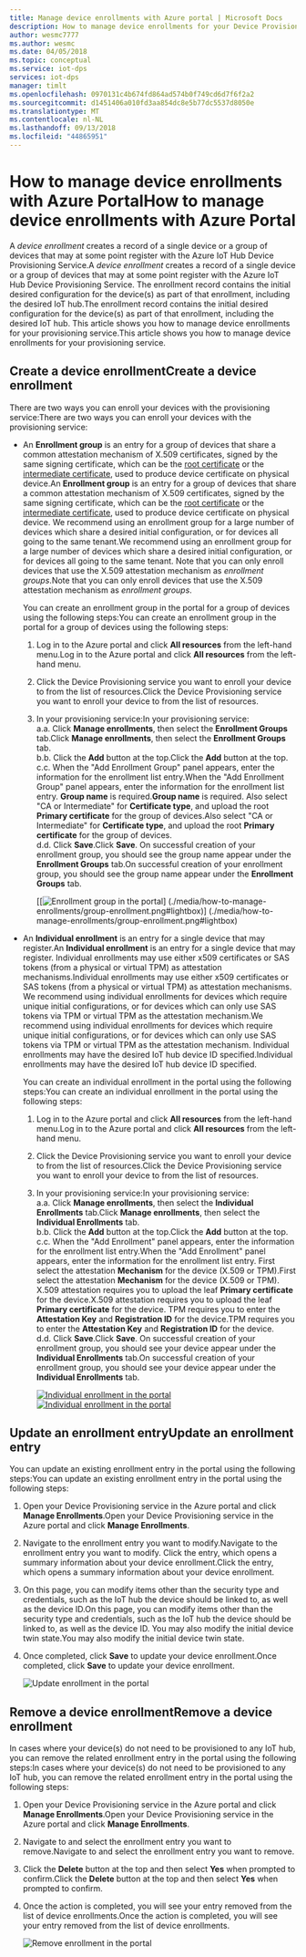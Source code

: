 ```yaml
---
title: Manage device enrollments with Azure portal | Microsoft Docs
description: How to manage device enrollments for your Device Provisioning Service in the Azure Portal
author: wesmc7777
ms.author: wesmc
ms.date: 04/05/2018
ms.topic: conceptual
ms.service: iot-dps
services: iot-dps
manager: timlt
ms.openlocfilehash: 0970131c4b674fd864ad574b0f749cd6d7f6f2a2
ms.sourcegitcommit: d1451406a010fd3aa854dc8e5b77dc5537d8050e
ms.translationtype: MT
ms.contentlocale: nl-NL
ms.lasthandoff: 09/13/2018
ms.locfileid: "44865951"
---
```

# <a name="how-to-manage-device-enrollments-with-azure-portal"></a><span data-ttu-id="bbfca-103">How to manage device enrollments with Azure Portal</span><span class="sxs-lookup"><span data-stu-id="bbfca-103">How to manage device enrollments with Azure Portal</span></span>

<span data-ttu-id="bbfca-104">A *device enrollment* creates a record of a single device or a group of devices that may at some point register with the Azure IoT Hub Device Provisioning Service.</span><span class="sxs-lookup"><span data-stu-id="bbfca-104">A *device enrollment* creates a record of a single device or a group of devices that may at some point register with the Azure IoT Hub Device Provisioning Service.</span></span> <span data-ttu-id="bbfca-105">The enrollment record contains the initial desired configuration for the device(s) as part of that enrollment, including the desired IoT hub.</span><span class="sxs-lookup"><span data-stu-id="bbfca-105">The enrollment record contains the initial desired configuration for the device(s) as part of that enrollment, including the desired IoT hub.</span></span> <span data-ttu-id="bbfca-106">This article shows you how to manage device enrollments for your provisioning service.</span><span class="sxs-lookup"><span data-stu-id="bbfca-106">This article shows you how to manage device enrollments for your provisioning service.</span></span>


## <a name="create-a-device-enrollment"></a><span data-ttu-id="bbfca-107">Create a device enrollment</span><span class="sxs-lookup"><span data-stu-id="bbfca-107">Create a device enrollment</span></span>

<span data-ttu-id="bbfca-108">There are two ways you can enroll your devices with the provisioning service:</span><span class="sxs-lookup"><span data-stu-id="bbfca-108">There are two ways you can enroll your devices with the provisioning service:</span></span>

* <span data-ttu-id="bbfca-109">An **Enrollment group** is an entry for a group of devices that share a common attestation mechanism of X.509 certificates, signed by the same signing certificate, which can be the [root certificate](https://docs.microsoft.com/azure/iot-dps/concepts-security#root-certificate) or the [intermediate certificate](https://docs.microsoft.com/azure/iot-dps/concepts-security#intermediate-certificate), used to produce device certificate on physical device.</span><span class="sxs-lookup"><span data-stu-id="bbfca-109">An **Enrollment group** is an entry for a group of devices that share a common attestation mechanism of X.509 certificates, signed by the same signing certificate, which can be the [root certificate](https://docs.microsoft.com/azure/iot-dps/concepts-security#root-certificate) or the [intermediate certificate](https://docs.microsoft.com/azure/iot-dps/concepts-security#intermediate-certificate), used to produce device certificate on physical device.</span></span> <span data-ttu-id="bbfca-110">We recommend using an enrollment group for a large number of devices which share a desired initial configuration, or for devices all going to the same tenant.</span><span class="sxs-lookup"><span data-stu-id="bbfca-110">We recommend using an enrollment group for a large number of devices which share a desired initial configuration, or for devices all going to the same tenant.</span></span> <span data-ttu-id="bbfca-111">Note that you can only enroll devices that use the X.509 attestation mechanism as *enrollment groups*.</span><span class="sxs-lookup"><span data-stu-id="bbfca-111">Note that you can only enroll devices that use the X.509 attestation mechanism as *enrollment groups*.</span></span> 

    <span data-ttu-id="bbfca-112">You can create an enrollment group in the portal for a group of devices using the following steps:</span><span class="sxs-lookup"><span data-stu-id="bbfca-112">You can create an enrollment group in the portal for a group of devices using the following steps:</span></span>

    1. <span data-ttu-id="bbfca-113">Log in to the Azure portal and click **All resources** from the left-hand menu.</span><span class="sxs-lookup"><span data-stu-id="bbfca-113">Log in to the Azure portal and click **All resources** from the left-hand menu.</span></span>  
    1. <span data-ttu-id="bbfca-114">Click the Device Provisioning service you want to enroll your device to from the list of resources.</span><span class="sxs-lookup"><span data-stu-id="bbfca-114">Click the Device Provisioning service you want to enroll your device to from the list of resources.</span></span>  
    1. <span data-ttu-id="bbfca-115">In your provisioning service:</span><span class="sxs-lookup"><span data-stu-id="bbfca-115">In your provisioning service:</span></span>  
       <span data-ttu-id="bbfca-116">a.</span><span class="sxs-lookup"><span data-stu-id="bbfca-116">a.</span></span> <span data-ttu-id="bbfca-117">Click **Manage enrollments**, then select the **Enrollment Groups** tab.</span><span class="sxs-lookup"><span data-stu-id="bbfca-117">Click **Manage enrollments**, then select the **Enrollment Groups** tab.</span></span>  
       <span data-ttu-id="bbfca-118">b.</span><span class="sxs-lookup"><span data-stu-id="bbfca-118">b.</span></span> <span data-ttu-id="bbfca-119">Click the **Add** button at the top.</span><span class="sxs-lookup"><span data-stu-id="bbfca-119">Click the **Add** button at the top.</span></span>  
       <span data-ttu-id="bbfca-120">c.</span><span class="sxs-lookup"><span data-stu-id="bbfca-120">c.</span></span> <span data-ttu-id="bbfca-121">When the "Add Enrollment Group" panel appears, enter the information for the enrollment list entry.</span><span class="sxs-lookup"><span data-stu-id="bbfca-121">When the "Add Enrollment Group" panel appears, enter the information for the enrollment list entry.</span></span>  <span data-ttu-id="bbfca-122">**Group name** is required.</span><span class="sxs-lookup"><span data-stu-id="bbfca-122">**Group name** is required.</span></span> <span data-ttu-id="bbfca-123">Also select "CA or Intermediate" for **Certificate type**, and upload the root **Primary certificate** for the group of devices.</span><span class="sxs-lookup"><span data-stu-id="bbfca-123">Also select "CA or Intermediate" for **Certificate type**, and upload the root **Primary certificate** for the group of devices.</span></span>  
       <span data-ttu-id="bbfca-124">d.</span><span class="sxs-lookup"><span data-stu-id="bbfca-124">d.</span></span> <span data-ttu-id="bbfca-125">Click **Save**.</span><span class="sxs-lookup"><span data-stu-id="bbfca-125">Click **Save**.</span></span> <span data-ttu-id="bbfca-126">On successful creation of your enrollment group, you should see the group name appear under the **Enrollment Groups** tab.</span><span class="sxs-lookup"><span data-stu-id="bbfca-126">On successful creation of your enrollment group, you should see the group name appear under the **Enrollment Groups** tab.</span></span>  

       <span data-ttu-id="bbfca-127">[</span><span class="sxs-lookup"><span data-stu-id="bbfca-127">[</span></span>![Enrollment group in the portal](./media/how-to-manage-enrollments/group-enrollment.png)<span data-ttu-id="bbfca-129">]  (./media/how-to-manage-enrollments/group-enrollment.png#lightbox)</span><span class="sxs-lookup"><span data-stu-id="bbfca-129">]  (./media/how-to-manage-enrollments/group-enrollment.png#lightbox)</span></span>
    

* <span data-ttu-id="bbfca-130">An **Individual enrollment** is an entry for a single device that may register.</span><span class="sxs-lookup"><span data-stu-id="bbfca-130">An **Individual enrollment** is an entry for a single device that may register.</span></span> <span data-ttu-id="bbfca-131">Individual enrollments may use either x509 certificates or SAS tokens (from a physical or virtual TPM) as attestation mechanisms.</span><span class="sxs-lookup"><span data-stu-id="bbfca-131">Individual enrollments may use either x509 certificates or SAS tokens (from a physical or virtual TPM) as attestation mechanisms.</span></span> <span data-ttu-id="bbfca-132">We recommend using individual enrollments for devices which require unique initial configurations, or for devices which can only use SAS tokens via TPM or virtual TPM as the attestation mechanism.</span><span class="sxs-lookup"><span data-stu-id="bbfca-132">We recommend using individual enrollments for devices which require unique initial configurations, or for devices which can only use SAS tokens via TPM or virtual TPM as the attestation mechanism.</span></span> <span data-ttu-id="bbfca-133">Individual enrollments may have the desired IoT hub device ID specified.</span><span class="sxs-lookup"><span data-stu-id="bbfca-133">Individual enrollments may have the desired IoT hub device ID specified.</span></span>

    <span data-ttu-id="bbfca-134">You can create an individual enrollment in the portal using the following steps:</span><span class="sxs-lookup"><span data-stu-id="bbfca-134">You can create an individual enrollment in the portal using the following steps:</span></span>

    1. <span data-ttu-id="bbfca-135">Log in to the Azure portal and click **All resources** from the left-hand menu.</span><span class="sxs-lookup"><span data-stu-id="bbfca-135">Log in to the Azure portal and click **All resources** from the left-hand menu.</span></span>
    1. <span data-ttu-id="bbfca-136">Click the Device Provisioning service you want to enroll your device to from the list of resources.</span><span class="sxs-lookup"><span data-stu-id="bbfca-136">Click the Device Provisioning service you want to enroll your device to from the list of resources.</span></span>
    1. <span data-ttu-id="bbfca-137">In your provisioning service:</span><span class="sxs-lookup"><span data-stu-id="bbfca-137">In your provisioning service:</span></span>  
       <span data-ttu-id="bbfca-138">a.</span><span class="sxs-lookup"><span data-stu-id="bbfca-138">a.</span></span> <span data-ttu-id="bbfca-139">Click **Manage enrollments**, then select the **Individual Enrollments** tab.</span><span class="sxs-lookup"><span data-stu-id="bbfca-139">Click **Manage enrollments**, then select the **Individual Enrollments** tab.</span></span>  
       <span data-ttu-id="bbfca-140">b.</span><span class="sxs-lookup"><span data-stu-id="bbfca-140">b.</span></span> <span data-ttu-id="bbfca-141">Click the **Add** button at the top.</span><span class="sxs-lookup"><span data-stu-id="bbfca-141">Click the **Add** button at the top.</span></span>   
       <span data-ttu-id="bbfca-142">c.</span><span class="sxs-lookup"><span data-stu-id="bbfca-142">c.</span></span> <span data-ttu-id="bbfca-143">When the "Add Enrollment" panel appears, enter the information for the enrollment list entry.</span><span class="sxs-lookup"><span data-stu-id="bbfca-143">When the "Add Enrollment" panel appears, enter the information for the enrollment list entry.</span></span> <span data-ttu-id="bbfca-144">First select the attestation **Mechanism** for the device (X.509 or TPM).</span><span class="sxs-lookup"><span data-stu-id="bbfca-144">First select the attestation **Mechanism** for the device (X.509 or TPM).</span></span> <span data-ttu-id="bbfca-145">X.509 attestation requires you to upload the leaf **Primary certificate** for the device.</span><span class="sxs-lookup"><span data-stu-id="bbfca-145">X.509 attestation requires you to upload the leaf **Primary certificate** for the device.</span></span> <span data-ttu-id="bbfca-146">TPM requires you to enter the **Attestation Key** and **Registration ID** for the device.</span><span class="sxs-lookup"><span data-stu-id="bbfca-146">TPM requires you to enter the **Attestation Key** and **Registration ID** for the device.</span></span>  
       <span data-ttu-id="bbfca-147">d.</span><span class="sxs-lookup"><span data-stu-id="bbfca-147">d.</span></span> <span data-ttu-id="bbfca-148">Click **Save**.</span><span class="sxs-lookup"><span data-stu-id="bbfca-148">Click **Save**.</span></span> <span data-ttu-id="bbfca-149">On successful creation of your enrollment group, you should see your device appear under the **Individual Enrollments** tab.</span><span class="sxs-lookup"><span data-stu-id="bbfca-149">On successful creation of your enrollment group, you should see your device appear under the **Individual Enrollments** tab.</span></span>  

       <span data-ttu-id="bbfca-150">[![Individual enrollment in the portal](./media/how-to-manage-enrollments/individual-enrollment.png)](./media/how-to-manage-enrollments/individual-enrollment.png#lightbox)</span><span class="sxs-lookup"><span data-stu-id="bbfca-150">[![Individual enrollment in the portal](./media/how-to-manage-enrollments/individual-enrollment.png)](./media/how-to-manage-enrollments/individual-enrollment.png#lightbox)</span></span>

## <a name="update-an-enrollment-entry"></a><span data-ttu-id="bbfca-151">Update an enrollment entry</span><span class="sxs-lookup"><span data-stu-id="bbfca-151">Update an enrollment entry</span></span>
<span data-ttu-id="bbfca-152">You can update an existing enrollment entry in the portal using the following steps:</span><span class="sxs-lookup"><span data-stu-id="bbfca-152">You can update an existing enrollment entry in the portal using the following steps:</span></span>

1. <span data-ttu-id="bbfca-153">Open your Device Provisioning service in the Azure portal and click **Manage Enrollments**.</span><span class="sxs-lookup"><span data-stu-id="bbfca-153">Open your Device Provisioning service in the Azure portal and click **Manage Enrollments**.</span></span> 
1. <span data-ttu-id="bbfca-154">Navigate to the enrollment entry you want to modify.</span><span class="sxs-lookup"><span data-stu-id="bbfca-154">Navigate to the enrollment entry you want to modify.</span></span> <span data-ttu-id="bbfca-155">Click the entry, which opens a summary information about your device enrollment.</span><span class="sxs-lookup"><span data-stu-id="bbfca-155">Click the entry, which opens a summary information about your device enrollment.</span></span> 
1. <span data-ttu-id="bbfca-156">On this page, you can modify items other than the security type and credentials, such as the IoT hub the device should be linked to, as well as the device ID.</span><span class="sxs-lookup"><span data-stu-id="bbfca-156">On this page, you can modify items other than the security type and credentials, such as the IoT hub the device should be linked to, as well as the device ID.</span></span> <span data-ttu-id="bbfca-157">You may also modify the initial device twin state.</span><span class="sxs-lookup"><span data-stu-id="bbfca-157">You may also modify the initial device twin state.</span></span> 
1. <span data-ttu-id="bbfca-158">Once completed, click **Save** to update your device enrollment.</span><span class="sxs-lookup"><span data-stu-id="bbfca-158">Once completed, click **Save** to update your device enrollment.</span></span> 

    ![Update enrollment in the portal](./media/how-to-manage-enrollments/update-enrollment.png)

## <a name="remove-a-device-enrollment"></a><span data-ttu-id="bbfca-160">Remove a device enrollment</span><span class="sxs-lookup"><span data-stu-id="bbfca-160">Remove a device enrollment</span></span>
<span data-ttu-id="bbfca-161">In cases where your device(s) do not need to be provisioned to any IoT hub, you can remove the related enrollment entry in the portal using the following steps:</span><span class="sxs-lookup"><span data-stu-id="bbfca-161">In cases where your device(s) do not need to be provisioned to any IoT hub, you can remove the related enrollment entry in the portal using the following steps:</span></span>

1. <span data-ttu-id="bbfca-162">Open your Device Provisioning service in the Azure portal and click **Manage Enrollments**.</span><span class="sxs-lookup"><span data-stu-id="bbfca-162">Open your Device Provisioning service in the Azure portal and click **Manage Enrollments**.</span></span> 
1. <span data-ttu-id="bbfca-163">Navigate to and select the enrollment entry you want to remove.</span><span class="sxs-lookup"><span data-stu-id="bbfca-163">Navigate to and select the enrollment entry you want to remove.</span></span> 
1. <span data-ttu-id="bbfca-164">Click the **Delete** button at the top and then select **Yes** when prompted to confirm.</span><span class="sxs-lookup"><span data-stu-id="bbfca-164">Click the **Delete** button at the top and then select **Yes** when prompted to confirm.</span></span> 
1. <span data-ttu-id="bbfca-165">Once the action is completed, you will see your entry removed from the list of device enrollments.</span><span class="sxs-lookup"><span data-stu-id="bbfca-165">Once the action is completed, you will see your entry removed from the list of device enrollments.</span></span> 
 
    ![Remove enrollment in the portal](./media/how-to-manage-enrollments/remove-enrollment.png)


